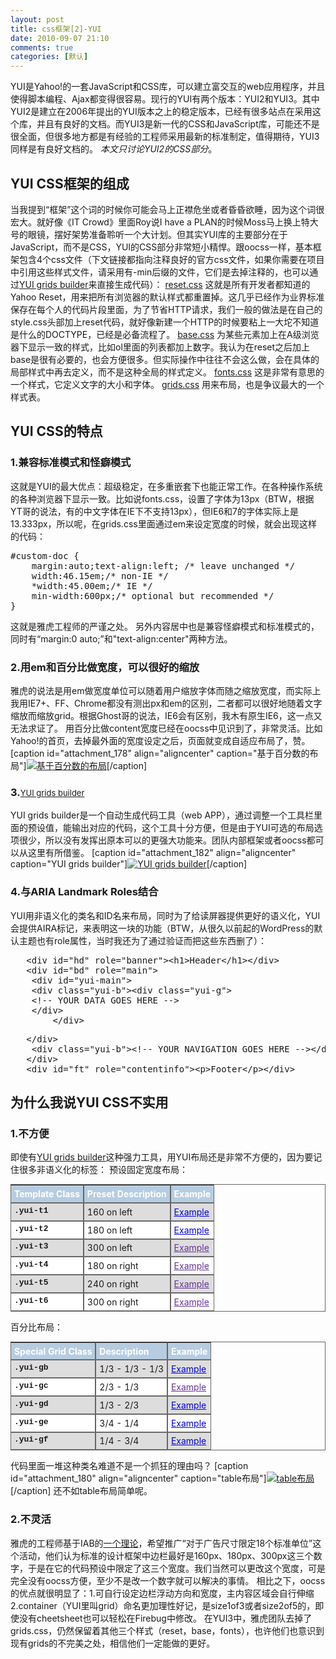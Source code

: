 ```yaml
---
layout: post
title: css框架[2]-YUI
date: 2010-09-07 21:10
comments: true
categories: [默认]
---
```

YUI是Yahoo!的一套JavaScript和CSS库，可以建立富交互的web应用程序，并且使得脚本编程、Ajax都变得很容易。现行的YUI有两个版本：YUI2和YUI3。其中YUI2是建立在2006年提出的YUI版本之上的稳定版本，已经有很多站点在采用这个库，并且有良好的文档。而YUI3是新一代的CSS和JavaScript库，可能还不是很全面，但很多地方都是有经验的工程师采用最新的标准制定，值得期待，YUI3同样是有良好文档的。
<em>本文只讨论YUI2的CSS部分</em>。
<h2>YUI CSS框架的组成</h2>
当我提到“框架”这个词的时候你可能会马上正襟危坐或者昏昏欲睡，因为这个词很宏大。就好像《IT Crowd》里面Roy说I have a PLAN的时候Moss马上换上特大号的眼镜，摆好架势准备聆听一个大计划。但其实YUI库的主要部分在于JavaScript，而不是CSS，YUI的CSS部分非常短小精悍。跟oocss一样，基本框架包含4个css文件（下文链接都指向注释良好的官方css文件，如果你需要在项目中引用这些样式文件，请采用有-min后缀的文件，它们是去掉注释的，也可以通过<a href="http://developer.yahoo.com/yui/grids/builder/">YUI grids builder</a>来直接生成代码）：
<a href="http://developer.yahoo.com/yui/build/reset/reset.css">reset.css</a> 这就是所有开发者都知道的Yahoo Reset，用来把所有浏览器的默认样式都重置掉。这几乎已经作为业界标准保存在每个人的代码片段里面，为了节省HTTP请求，我们一般的做法是在自己的style.css头部加上reset代码，就好像新建一个HTTP的时候要粘上一大坨不知道是什么的DOCTYPE，已经是必备流程了。
<a href="http://developer.yahoo.com/yui/build/base/base.css">base.css</a> 为某些元素加上在A级浏览器下显示一致的样式，比如ol里面的列表都加上数字。我认为在reset之后加上base是很有必要的，也会方便很多。但实际操作中往往不会这么做，会在具体的局部样式中再去定义，而不是这种全局的样式定义。
<a href="http://yui.yahooapis.com/2.8.1/build/fonts/fonts.css" target="_blank">fonts.css</a> 这是非常有意思的一个样式，它定义文字的大小和字体。
<a href="http://yui.yahooapis.com/2.8.1/build/grids/grids.css">grids.css</a> 用来布局，也是争议最大的一个样式表。
<h2>YUI CSS的特点</h2>
<h3>1.兼容标准模式和怪癖模式</h3>
这就是YUI的最大优点：超级稳定，在多重嵌套下也能正常工作。在各种操作系统的各种浏览器下显示一致。比如说fonts.css，设置了字体为13px（BTW，根据YT哥的说法，有的中文字体在IE下不支持13px），但IE6和7的字体实际上是13.333px，所以呢，在grids.css里面通过em来设定宽度的时候，就会出现这样的代码：
<pre>#custom-doc {
	margin:auto;text-align:left; /* leave unchanged */
	width:46.15em;/* non-IE */
	*width:45.00em;/* IE */
	min-width:600px;/* optional but recommended */
}</pre>
这就是雅虎工程师的严谨之处。
另外内容居中也是兼容怪癖模式和标准模式的，同时有“margin:0 auto;”和"text-align:center"两种方法。
<h3>2.用em和百分比做宽度，可以很好的缩放</h3>
雅虎的说法是用em做宽度单位可以随着用户缩放字体而随之缩放宽度，而实际上我用IE7+、FF、Chrome都没有测出px和em的区别，二者都可以很好地随着文字缩放而缩放grid。根据Ghost哥的说法，IE6会有区别，我木有原生IE6，这一点又无法求证了。
用百分比做content宽度已经在oocss中见识到了，非常灵活。比如Yahoo!的首页，去掉最外面的宽度设定之后，页面就变成自适应布局了，赞。
[caption id="attachment_178" align="aligncenter"  caption="基于百分数的布局"]<a href="http://yuguo.us/files/2010/09/2010-9-7-20-13-31.jpg"><img class="size-full wp-image-178" title="基于百分数的布局" src="http://yuguo.us/files/2010/09/2010-9-7-20-13-31.jpg" alt="基于百分数的布局"   /></a>[/caption]
<h3>3.<span style="font-weight: normal; font-size: 13px;"><a href="http://developer.yahoo.com/yui/grids/builder/">YUI grids builder</a></span></h3>
YUI grids builder是一个自动生成代码工具（web APP），通过调整一个工具栏里面的预设值，能输出对应的代码，这个工具十分方便，但是由于YUI可选的布局选项很少，所以没有发挥出原本可以的更强大功能来。团队内部框架或者oocss都可以从这里有所借鉴。
[caption id="attachment_182" align="aligncenter"  caption="YUI grids builder"]<a href="http://yuguo.us/files/2010/09/2010-9-6-20-47-09-copy.png"><img class="size-full wp-image-182" title="YUI grids builder" src="http://yuguo.us/files/2010/09/2010-9-6-20-47-09-copy.png" alt="YUI grids builder"   /></a>[/caption]
<h3>4.与ARIA Landmark Roles结合</h3>
YUI用非语义化的类名和ID名来布局，同时为了给读屏器提供更好的语义化，YUI会提供AIRA标记，来表明这一块的功能（BTW，从很久以前起的WordPress的默认主题也有role属性，当时我还为了通过验证而把这些东西删了）：
<pre>   &lt;div id="hd" role="banner"&gt;&lt;h1&gt;Header&lt;/h1&gt;&lt;/div&gt;
   &lt;div id="bd" role="main"&gt;
	&lt;div id="yui-main"&gt;
	&lt;div class="yui-b"&gt;&lt;div class="yui-g"&gt;
	&lt;!-- YOUR DATA GOES HERE --&gt;
	&lt;/div&gt;
        &lt;/div&gt;</pre>
<pre>	&lt;/div&gt;
	&lt;div class="yui-b"&gt;&lt;!-- YOUR NAVIGATION GOES HERE --&gt;&lt;/div&gt;
   &lt;/div&gt;
   &lt;div id="ft" role="contentinfo"&gt;&lt;p&gt;Footer&lt;/p&gt;&lt;/div&gt;</pre>
<h2>为什么我说YUI CSS不实用</h2>
<h3>1.不方便</h3>
即使有<a href="http://developer.yahoo.com/yui/grids/builder/">YUI grids builder</a>这种强力工具，用YUI布局还是非常不方便的，因为要记住很多非语义化的标签：
预设固定宽度布局：
<table style="border-collapse: separate; -webkit-border-horizontal-spacing: 0px; -webkit-border-vertical-spacing: 0px; font-size: inherit; border-top-width: 1px; border-right-width: 1px; border-bottom-width: 1px; border-left-width: initial; border-top-style: solid; border-right-style: solid; border-bottom-style: solid; border-left-style: none; border-top-color: #666666; border-right-color: #666666; border-bottom-color: #666666; border-left-color: initial;" border="1" cellspacing="3" cellpadding="3">
<tbody>
<tr class="odd" style="background-color: #ffffff;">
<th style="font-style: normal; font-weight: bold; text-align: left; background-image: initial; background-attachment: initial; background-origin: initial; background-clip: initial; background-color: #b6cde1; color: #ffffff; vertical-align: top; border-left-width: 1px; border-left-style: solid; border-left-color: #666666; background-position: initial initial; background-repeat: initial initial; padding: 0.35em; margin: 0px;">Template Class</th>
<th style="font-style: normal; font-weight: bold; text-align: left; background-image: initial; background-attachment: initial; background-origin: initial; background-clip: initial; background-color: #b6cde1; color: #ffffff; vertical-align: top; border-left-width: 1px; border-left-style: solid; border-left-color: #666666; background-position: initial initial; background-repeat: initial initial; padding: 0.35em; margin: 0px;">Preset Description</th>
<th style="font-style: normal; font-weight: bold; text-align: left; background-image: initial; background-attachment: initial; background-origin: initial; background-clip: initial; background-color: #b6cde1; color: #ffffff; vertical-align: top; border-left-width: 1px; border-left-style: solid; border-left-color: #666666; background-position: initial initial; background-repeat: initial initial; padding: 0.35em; margin: 0px;">Example</th>
</tr>
<tr style="background-color: #dddddd;">
<td style="border-top-width: 1px; border-top-style: solid; border-top-color: #666666; border-left-width: 1px; border-left-style: solid; border-left-color: #666666; vertical-align: top; padding: 0.35em; margin: 0px;"><code style="font-style: normal; font-weight: bolder; font-family: 'Courier New'; line-height: 13px; font-size: 13px; padding: 0px; margin: 0px;">.yui-t1</code></td>
<td style="border-top-width: 1px; border-top-style: solid; border-top-color: #666666; border-left-width: 1px; border-left-style: solid; border-left-color: #666666; vertical-align: top; padding: 0.35em; margin: 0px;">160 on left</td>
<td style="border-top-width: 1px; border-top-style: solid; border-top-color: #666666; border-left-width: 1px; border-left-style: solid; border-left-color: #666666; vertical-align: top; padding: 0.35em; margin: 0px;"><a style="color: #0000de;" href="http://developer.yahoo.com/yui/examples/grids/grids-t1.html">Example</a></td>
</tr>
<tr class="odd" style="background-color: #ffffff;">
<td style="border-top-width: 1px; border-top-style: solid; border-top-color: #666666; border-left-width: 1px; border-left-style: solid; border-left-color: #666666; vertical-align: top; padding: 0.35em; margin: 0px;"><code style="font-style: normal; font-weight: bolder; font-family: 'Courier New'; line-height: 13px; font-size: 13px; padding: 0px; margin: 0px;">.yui-t2</code></td>
<td style="border-top-width: 1px; border-top-style: solid; border-top-color: #666666; border-left-width: 1px; border-left-style: solid; border-left-color: #666666; vertical-align: top; padding: 0.35em; margin: 0px;">180 on left</td>
<td style="border-top-width: 1px; border-top-style: solid; border-top-color: #666666; border-left-width: 1px; border-left-style: solid; border-left-color: #666666; vertical-align: top; padding: 0.35em; margin: 0px;"><a style="color: #0000de;" href="http://developer.yahoo.com/yui/examples/grids/grids-t2.html">Example</a></td>
</tr>
<tr style="background-color: #dddddd;">
<td style="border-top-width: 1px; border-top-style: solid; border-top-color: #666666; border-left-width: 1px; border-left-style: solid; border-left-color: #666666; vertical-align: top; padding: 0.35em; margin: 0px;"><code style="font-style: normal; font-weight: bolder; font-family: 'Courier New'; line-height: 13px; font-size: 13px; padding: 0px; margin: 0px;">.yui-t3</code></td>
<td style="border-top-width: 1px; border-top-style: solid; border-top-color: #666666; border-left-width: 1px; border-left-style: solid; border-left-color: #666666; vertical-align: top; padding: 0.35em; margin: 0px;">300 on left</td>
<td style="border-top-width: 1px; border-top-style: solid; border-top-color: #666666; border-left-width: 1px; border-left-style: solid; border-left-color: #666666; vertical-align: top; padding: 0.35em; margin: 0px;"><a style="color: #663399;" href="http://developer.yahoo.com/yui/examples/grids/grids-t3.html">Example</a></td>
</tr>
<tr class="odd" style="background-color: #ffffff;">
<td style="border-top-width: 1px; border-top-style: solid; border-top-color: #666666; border-left-width: 1px; border-left-style: solid; border-left-color: #666666; vertical-align: top; padding: 0.35em; margin: 0px;"><code style="font-style: normal; font-weight: bolder; font-family: 'Courier New'; line-height: 13px; font-size: 13px; padding: 0px; margin: 0px;">.yui-t4</code></td>
<td style="border-top-width: 1px; border-top-style: solid; border-top-color: #666666; border-left-width: 1px; border-left-style: solid; border-left-color: #666666; vertical-align: top; padding: 0.35em; margin: 0px;">180 on right</td>
<td style="border-top-width: 1px; border-top-style: solid; border-top-color: #666666; border-left-width: 1px; border-left-style: solid; border-left-color: #666666; vertical-align: top; padding: 0.35em; margin: 0px;"><a style="color: #663399;" href="http://developer.yahoo.com/yui/examples/grids/grids-t4.html">Example</a></td>
</tr>
<tr style="background-color: #dddddd;">
<td style="border-top-width: 1px; border-top-style: solid; border-top-color: #666666; border-left-width: 1px; border-left-style: solid; border-left-color: #666666; vertical-align: top; padding: 0.35em; margin: 0px;"><code style="font-style: normal; font-weight: bolder; font-family: 'Courier New'; line-height: 13px; font-size: 13px; padding: 0px; margin: 0px;">.yui-t5</code></td>
<td style="border-top-width: 1px; border-top-style: solid; border-top-color: #666666; border-left-width: 1px; border-left-style: solid; border-left-color: #666666; vertical-align: top; padding: 0.35em; margin: 0px;">240 on right</td>
<td style="border-top-width: 1px; border-top-style: solid; border-top-color: #666666; border-left-width: 1px; border-left-style: solid; border-left-color: #666666; vertical-align: top; padding: 0.35em; margin: 0px;"><a style="color: #663399;" href="http://developer.yahoo.com/yui/examples/grids/grids-t5.html">Example</a></td>
</tr>
<tr class="odd" style="background-color: #ffffff;">
<td style="border-top-width: 1px; border-top-style: solid; border-top-color: #666666; border-left-width: 1px; border-left-style: solid; border-left-color: #666666; vertical-align: top; padding: 0.35em; margin: 0px;"><code style="font-style: normal; font-weight: bolder; font-family: 'Courier New'; line-height: 13px; font-size: 13px; padding: 0px; margin: 0px;">.yui-t6</code></td>
<td style="border-top-width: 1px; border-top-style: solid; border-top-color: #666666; border-left-width: 1px; border-left-style: solid; border-left-color: #666666; vertical-align: top; padding: 0.35em; margin: 0px;">300 on right</td>
<td style="border-top-width: 1px; border-top-style: solid; border-top-color: #666666; border-left-width: 1px; border-left-style: solid; border-left-color: #666666; vertical-align: top; padding: 0.35em; margin: 0px;"><a style="color: #663399;" href="http://developer.yahoo.com/yui/examples/grids/grids-t6.html">Example</a></td>
</tr>
</tbody>
</table>
百分比布局：
<div id="_mcePaste">
<span style="font-family: arial, helvetica, clean, sans-serif; line-height: 16px;"> </span>
<table style="border-collapse: separate; -webkit-border-horizontal-spacing: 0px; -webkit-border-vertical-spacing: 0px; font-size: inherit; border-top-width: 1px; border-right-width: 1px; border-bottom-width: 1px; border-left-width: initial; border-top-style: solid; border-right-style: solid; border-bottom-style: solid; border-left-style: none; border-top-color: #666666; border-right-color: #666666; border-bottom-color: #666666; border-left-color: initial;" border="1" cellspacing="3" cellpadding="3">
<tbody>
<tr class="odd" style="background-color: #ffffff;">
<th style="font-style: normal; font-weight: bold; text-align: left; background-image: initial; background-attachment: initial; background-origin: initial; background-clip: initial; background-color: #b6cde1; color: #ffffff; vertical-align: top; border-left-width: 1px; border-left-style: solid; border-left-color: #666666; background-position: initial initial; background-repeat: initial initial; padding: 0.35em; margin: 0px;">Special Grid Class</th>
<th style="font-style: normal; font-weight: bold; text-align: left; background-image: initial; background-attachment: initial; background-origin: initial; background-clip: initial; background-color: #b6cde1; color: #ffffff; vertical-align: top; border-left-width: 1px; border-left-style: solid; border-left-color: #666666; background-position: initial initial; background-repeat: initial initial; padding: 0.35em; margin: 0px;">Description</th>
<th style="font-style: normal; font-weight: bold; text-align: left; background-image: initial; background-attachment: initial; background-origin: initial; background-clip: initial; background-color: #b6cde1; color: #ffffff; vertical-align: top; border-left-width: 1px; border-left-style: solid; border-left-color: #666666; background-position: initial initial; background-repeat: initial initial; padding: 0.35em; margin: 0px;">Example</th>
</tr>
<tr style="background-color: #dddddd;">
<td style="border-top-width: 1px; border-top-style: solid; border-top-color: #666666; border-left-width: 1px; border-left-style: solid; border-left-color: #666666; vertical-align: top; padding: 0.35em; margin: 0px;"><code style="font-style: normal; font-weight: bolder; font-family: 'Courier New'; line-height: 13px; font-size: 13px; padding: 0px; margin: 0px;">.yui-gb</code></td>
<td style="border-top-width: 1px; border-top-style: solid; border-top-color: #666666; border-left-width: 1px; border-left-style: solid; border-left-color: #666666; vertical-align: top; padding: 0.35em; margin: 0px;">1/3 - 1/3 - 1/3</td>
<td style="border-top-width: 1px; border-top-style: solid; border-top-color: #666666; border-left-width: 1px; border-left-style: solid; border-left-color: #666666; vertical-align: top; padding: 0.35em; margin: 0px;"><a style="color: #0000de;" href="http://developer.yahoo.com/yui/examples/grids/grids-gb.html">Example</a></td>
</tr>
<tr class="odd" style="background-color: #ffffff;">
<td style="border-top-width: 1px; border-top-style: solid; border-top-color: #666666; border-left-width: 1px; border-left-style: solid; border-left-color: #666666; vertical-align: top; padding: 0.35em; margin: 0px;"><code style="font-style: normal; font-weight: bolder; font-family: 'Courier New'; line-height: 13px; font-size: 13px; padding: 0px; margin: 0px;">.yui-gc</code></td>
<td style="border-top-width: 1px; border-top-style: solid; border-top-color: #666666; border-left-width: 1px; border-left-style: solid; border-left-color: #666666; vertical-align: top; padding: 0.35em; margin: 0px;">2/3 - 1/3</td>
<td style="border-top-width: 1px; border-top-style: solid; border-top-color: #666666; border-left-width: 1px; border-left-style: solid; border-left-color: #666666; vertical-align: top; padding: 0.35em; margin: 0px;"><a style="color: #663399;" href="http://developer.yahoo.com/yui/examples/grids/grids-gc.html">Example</a></td>
</tr>
<tr style="background-color: #dddddd;">
<td style="border-top-width: 1px; border-top-style: solid; border-top-color: #666666; border-left-width: 1px; border-left-style: solid; border-left-color: #666666; vertical-align: top; padding: 0.35em; margin: 0px;"><code style="font-style: normal; font-weight: bolder; font-family: 'Courier New'; line-height: 13px; font-size: 13px; padding: 0px; margin: 0px;">.yui-gd</code></td>
<td style="border-top-width: 1px; border-top-style: solid; border-top-color: #666666; border-left-width: 1px; border-left-style: solid; border-left-color: #666666; vertical-align: top; padding: 0.35em; margin: 0px;">1/3 - 2/3</td>
<td style="border-top-width: 1px; border-top-style: solid; border-top-color: #666666; border-left-width: 1px; border-left-style: solid; border-left-color: #666666; vertical-align: top; padding: 0.35em; margin: 0px;"><a style="color: #0000de;" href="http://developer.yahoo.com/yui/examples/grids/grids-gd.html">Example</a></td>
</tr>
<tr class="odd" style="background-color: #ffffff;">
<td style="border-top-width: 1px; border-top-style: solid; border-top-color: #666666; border-left-width: 1px; border-left-style: solid; border-left-color: #666666; vertical-align: top; padding: 0.35em; margin: 0px;"><code style="font-style: normal; font-weight: bolder; font-family: 'Courier New'; line-height: 13px; font-size: 13px; padding: 0px; margin: 0px;">.yui-ge</code></td>
<td style="border-top-width: 1px; border-top-style: solid; border-top-color: #666666; border-left-width: 1px; border-left-style: solid; border-left-color: #666666; vertical-align: top; padding: 0.35em; margin: 0px;">3/4 - 1/4</td>
<td style="border-top-width: 1px; border-top-style: solid; border-top-color: #666666; border-left-width: 1px; border-left-style: solid; border-left-color: #666666; vertical-align: top; padding: 0.35em; margin: 0px;"><a style="color: #0000de;" href="http://developer.yahoo.com/yui/examples/grids/grids-ge.html">Example</a></td>
</tr>
<tr style="background-color: #dddddd;">
<td style="border-top-width: 1px; border-top-style: solid; border-top-color: #666666; border-left-width: 1px; border-left-style: solid; border-left-color: #666666; vertical-align: top; padding: 0.35em; margin: 0px;"><code style="font-style: normal; font-weight: bolder; font-family: 'Courier New'; line-height: 13px; font-size: 13px; padding: 0px; margin: 0px;">.yui-gf</code></td>
<td style="border-top-width: 1px; border-top-style: solid; border-top-color: #666666; border-left-width: 1px; border-left-style: solid; border-left-color: #666666; vertical-align: top; padding: 0.35em; margin: 0px;">1/4 - 3/4</td>
<td style="border-top-width: 1px; border-top-style: solid; border-top-color: #666666; border-left-width: 1px; border-left-style: solid; border-left-color: #666666; vertical-align: top; padding: 0.35em; margin: 0px;"><a style="color: #0000de;" href="http://developer.yahoo.com/yui/examples/grids/grids-gf.html">Example</a></td>
</tr>
</tbody>
</table>
代码里面一堆这种类名难道不是一个抓狂的理由吗？
[caption id="attachment_180" align="aligncenter"  caption="table布局"]<a href="http://yuguo.us/files/2010/09/2010-9-6-20-47-34.png"><img class="size-full wp-image-180" title="table布局" src="http://yuguo.us/files/2010/09/2010-9-6-20-47-34.png" alt="table布局"   /></a>[/caption]
还不如table布局简单呢。
<h3>2.不灵活</h3>
雅虎的工程师基于IAB的<a href="http://www.iab.net/iab_products_and_industry_services/1421/1443/1452">一个理论</a>，希望推广“对于广告尺寸限定18个标准单位”这个活动，他们认为标准的设计框架中边栏最好是160px、180px、300px这三个数字，于是在它的代码预设中限定了这三个宽度。我们当然可以更改这个宽度，可是完全没有oocss方便，至少不是改一个数字就可以解决的事情。
相比之下，oocss的优点就很明显了：1.可自行设定边栏浮动方向和宽度，主内容区域会自行伸缩 2.container（YUI里叫grid）命名更加理性好记，是size1of3或者size2of5的，即使没有cheetsheet也可以轻松在Firebug中修改。
在YUI3中，雅虎团队去掉了grids.css，仍然保留着其他三个样式（reset，base，fonts），也许他们也意识到现有grids的不完美之处，相信他们一定能做的更好。
